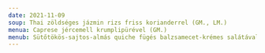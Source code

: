 ```yaml
---
date: 2021-11-09
soup: Thai zöldséges jázmin rizs friss korianderrel (GM., LM.)
menua: Caprese jércemell krumplipürével (GM.)
menub: Sütőtökös-sajtos-almás quiche fügés balzsamecet-krémes salátával
---
```

